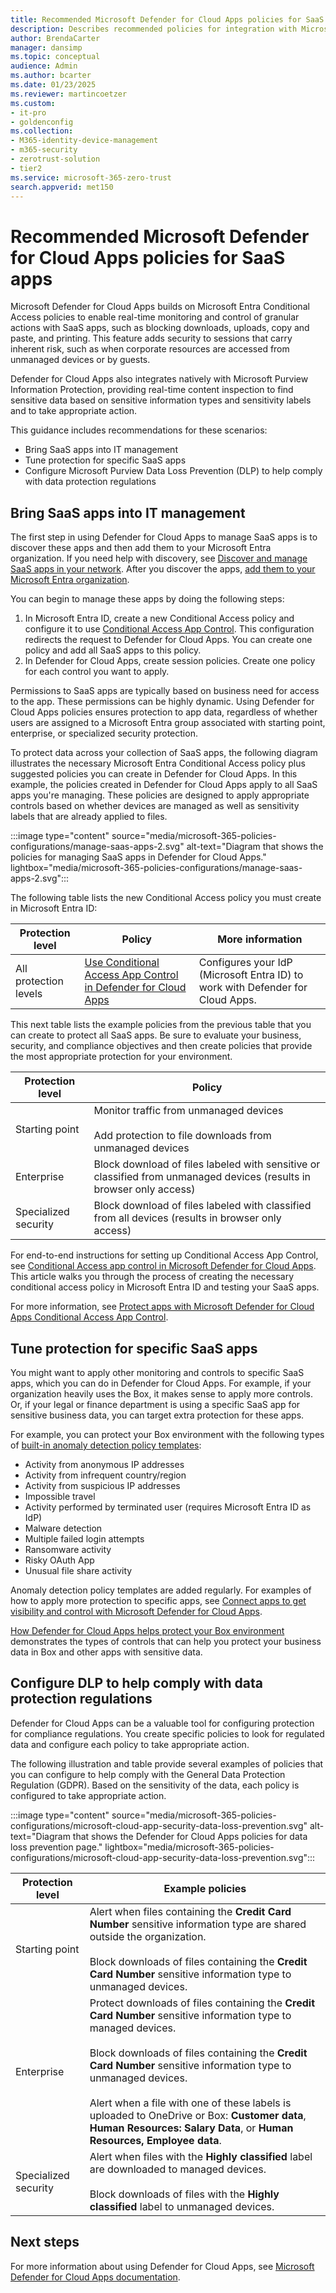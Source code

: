 ```yaml
---
title: Recommended Microsoft Defender for Cloud Apps policies for SaaS apps
description: Describes recommended policies for integration with Microsoft Defender for Cloud Apps.
author: BrendaCarter
manager: dansimp
ms.topic: conceptual
audience: Admin
ms.author: bcarter
ms.date: 01/23/2025
ms.reviewer: martincoetzer
ms.custom:
- it-pro
- goldenconfig
ms.collection:
- M365-identity-device-management
- m365-security
- zerotrust-solution
- tier2
ms.service: microsoft-365-zero-trust
search.appverid: met150
---
```


# Recommended Microsoft Defender for Cloud Apps policies for SaaS apps

Microsoft Defender for Cloud Apps builds on Microsoft Entra Conditional Access policies to enable real-time monitoring and control of granular actions with SaaS apps, such as blocking downloads, uploads, copy and paste, and printing. This feature adds security to sessions that carry inherent risk, such as when corporate resources are accessed from unmanaged devices or by guests.

Defender for Cloud Apps also integrates natively with Microsoft Purview Information Protection, providing real-time content inspection to find sensitive data based on sensitive information types and sensitivity labels and to take appropriate action.

This guidance includes recommendations for these scenarios:

- Bring SaaS apps into IT management
- Tune protection for specific SaaS apps
- Configure Microsoft Purview Data Loss Prevention (DLP) to help comply with data protection regulations

## Bring SaaS apps into IT management

The first step in using Defender for Cloud Apps to manage SaaS apps is to discover these apps and then add them to your Microsoft Entra organization. If you need help with discovery, see [Discover and manage SaaS apps in your network](/defender-cloud-apps/tutorial-shadow-it). After you discover the apps, [add them to your Microsoft Entra organization](/entra/identity/enterprise-apps/add-application-portal).

You can begin to manage these apps by doing the following steps:

1. In Microsoft Entra ID, create a new Conditional Access policy and configure it to use [Conditional Access App Control](/defender-cloud-apps/proxy-intro-aad). This configuration redirects the request to Defender for Cloud Apps. You can create one policy and add all SaaS apps to this policy.
1. In Defender for Cloud Apps, create session policies. Create one policy for each control you want to apply.

Permissions to SaaS apps are typically based on business need for access to the app. These permissions can be highly dynamic. Using Defender for Cloud Apps policies ensures protection to app data, regardless of whether users are assigned to a Microsoft Entra group associated with starting point, enterprise, or specialized security protection.

To protect data across your collection of SaaS apps, the following diagram illustrates the necessary Microsoft Entra Conditional Access policy plus suggested policies you can create in Defender for Cloud Apps. In this example, the policies created in Defender for Cloud Apps apply to all SaaS apps you're managing. These policies are designed to apply appropriate controls based on whether devices are managed as well as sensitivity labels that are already applied to files.

:::image type="content" source="media/microsoft-365-policies-configurations/manage-saas-apps-2.svg" alt-text="Diagram that shows the policies for managing SaaS apps in Defender for Cloud Apps." lightbox="media/microsoft-365-policies-configurations/manage-saas-apps-2.svg":::

The following table lists the new Conditional Access policy you must create in Microsoft Entra ID:

|Protection level|Policy|More information|
|---|---|---|
|All protection levels|[Use Conditional Access App Control in Defender for Cloud Apps](/defender-cloud-apps/proxy-intro-aad)|Configures your IdP (Microsoft Entra ID) to work with Defender for Cloud Apps.|

This next table lists the example policies from the previous table that you can create to protect all SaaS apps. Be sure to evaluate your business, security, and compliance objectives and then create policies that provide the most appropriate protection for your environment.

|Protection level|Policy|
|---|---|
|Starting point|Monitor traffic from unmanaged devices <br/><br/> Add protection to file downloads from unmanaged devices|
|Enterprise|Block download of files labeled with sensitive or classified from unmanaged devices (results in browser only access)|
|Specialized security|Block download of files labeled with classified from all devices (results in browser only access)|

For end-to-end instructions for setting up Conditional Access App Control, see [Conditional Access app control in Microsoft Defender for Cloud Apps](/defender-cloud-apps/proxy-intro-aad). This article walks you through the process of creating the necessary conditional access policy in Microsoft Entra ID and testing your SaaS apps.

For more information, see [Protect apps with Microsoft Defender for Cloud Apps Conditional Access App Control](/defender-cloud-apps/proxy-intro-aad).

## Tune protection for specific SaaS apps

You might want to apply other monitoring and controls to specific SaaS apps, which you can do in Defender for Cloud Apps. For example, if your organization heavily uses the Box, it makes sense to apply more controls. Or, if your legal or finance department is using a specific SaaS app for sensitive business data, you can target extra protection for these apps.

For example, you can protect your Box environment with the following types of [built-in anomaly detection policy templates](/defender-cloud-apps/anomaly-detection-policy#anomaly-detection-policies):

- Activity from anonymous IP addresses
- Activity from infrequent country/region
- Activity from suspicious IP addresses
- Impossible travel
- Activity performed by terminated user (requires Microsoft Entra ID as IdP)
- Malware detection
- Multiple failed login attempts
- Ransomware activity
- Risky OAuth App
- Unusual file share activity

Anomaly detection policy templates are added regularly. For examples of how to apply more protection to specific apps, see [Connect apps to get visibility and control with Microsoft Defender for Cloud Apps](/defender-cloud-apps/enable-instant-visibility-protection-and-governance-actions-for-your-apps).

[How Defender for Cloud Apps helps protect your Box environment](/defender-cloud-apps/protect-box) demonstrates the types of controls that can help you protect your business data in Box and other apps with sensitive data.

## Configure DLP to help comply with data protection regulations

Defender for Cloud Apps can be a valuable tool for configuring protection for compliance regulations. You create specific policies to look for regulated data and configure each policy to take appropriate action.

The following illustration and table provide several examples of policies that you can configure to help comply with the General Data Protection Regulation (GDPR). Based on the sensitivity of the data, each policy is configured to take appropriate action.

:::image type="content" source="media/microsoft-365-policies-configurations/microsoft-cloud-app-security-data-loss-prevention.svg" alt-text="Diagram that shows the Defender for Cloud Apps policies for data loss prevention page." lightbox="media/microsoft-365-policies-configurations/microsoft-cloud-app-security-data-loss-prevention.svg":::

|Protection level|Example policies|
|---|---|
|Starting point|Alert when files containing the **Credit Card Number** sensitive information type are shared outside the organization. <br/><br/> Block downloads of files containing the **Credit Card Number** sensitive information type to unmanaged devices.|
|Enterprise|Protect downloads of files containing the **Credit Card Number** sensitive information type to managed devices. <br/><br/> Block downloads of files containing the **Credit Card Number** sensitive information type to unmanaged devices. <br/><br/> Alert when a file with one of these labels is uploaded to OneDrive or Box: **Customer data**, **Human Resources: Salary Data**, or **Human Resources, Employee data**.|
|Specialized security|Alert when files with the **Highly classified** label are downloaded to managed devices. <br/><br/> Block downloads of files with the **Highly classified** label to unmanaged devices.|

## Next steps

For more information about using Defender for Cloud Apps, see [Microsoft Defender for Cloud Apps documentation](/defender-cloud-apps/).
